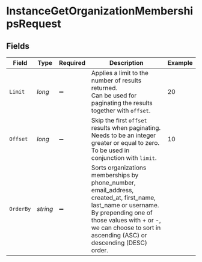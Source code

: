 # InstanceGetOrganizationMembershipsRequest


## Fields

| Field                                                                                                                                                                                                                              | Type                                                                                                                                                                                                                               | Required                                                                                                                                                                                                                           | Description                                                                                                                                                                                                                        | Example                                                                                                                                                                                                                            |
| ---------------------------------------------------------------------------------------------------------------------------------------------------------------------------------------------------------------------------------- | ---------------------------------------------------------------------------------------------------------------------------------------------------------------------------------------------------------------------------------- | ---------------------------------------------------------------------------------------------------------------------------------------------------------------------------------------------------------------------------------- | ---------------------------------------------------------------------------------------------------------------------------------------------------------------------------------------------------------------------------------- | ---------------------------------------------------------------------------------------------------------------------------------------------------------------------------------------------------------------------------------- |
| `Limit`                                                                                                                                                                                                                            | *long*                                                                                                                                                                                                                             | :heavy_minus_sign:                                                                                                                                                                                                                 | Applies a limit to the number of results returned.<br/>Can be used for paginating the results together with `offset`.                                                                                                              | 20                                                                                                                                                                                                                                 |
| `Offset`                                                                                                                                                                                                                           | *long*                                                                                                                                                                                                                             | :heavy_minus_sign:                                                                                                                                                                                                                 | Skip the first `offset` results when paginating.<br/>Needs to be an integer greater or equal to zero.<br/>To be used in conjunction with `limit`.                                                                                  | 10                                                                                                                                                                                                                                 |
| `OrderBy`                                                                                                                                                                                                                          | *string*                                                                                                                                                                                                                           | :heavy_minus_sign:                                                                                                                                                                                                                 | Sorts organizations memberships by phone_number, email_address, created_at, first_name, last_name or username.<br/>By prepending one of those values with + or -,<br/>we can choose to sort in ascending (ASC) or descending (DESC) order. |                                                                                                                                                                                                                                    |